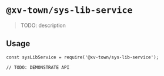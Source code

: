 # `@xv-town/sys-lib-service`

> TODO: description

## Usage

```
const sysLibService = require('@xv-town/sys-lib-service');

// TODO: DEMONSTRATE API
```
